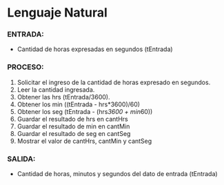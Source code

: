 # Lenguaje Natural 
### ENTRADA:  
- Cantidad de horas expresadas en segundos (tEntrada) 
### PROCESO: 
1.	Solicitar el ingreso de la cantidad de horas expresado en segundos. 
2.	Leer la cantidad ingresada. 
3.	Obtener las hrs (tEntrada/3600). 
4.	Obtener los min ((tEntrada -  hrs*3600)/60) 
5.	Obtener los seg (tEntrada - (hrs*3600 + min*60)) 
6.	Guardar el resultado de hrs en cantHrs 
7.	Guardar el resultado de min en cantMin 
8.	Guardar el resultado de seg en cantSeg 
9.	Mostrar el valor de cantHrs, cantMin y cantSeg 
### SALIDA:  
- Cantidad de horas, minutos y segundos del dato de entrada (tEntrada) 
